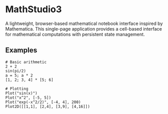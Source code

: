 # MathStudio3
A lightweight, browser-based mathematical notebook interface inspired by Mathematica. This single-page application provides a cell-based interface for mathematical computations with persistent state management.


## Examples

```
# Basic arithmetic
2 + 2
sin(pi/2)
a = 5; a * 2
[1, 2; 3, 4] * [5; 6]

# Plotting
Plot("sin(x)")
Plot("x^2", [-5, 5])
Plot("exp(-x^2/2)", [-4, 4], 200)
Plot2D([[1,1], [2,4], [3,9], [4,16]])
```
